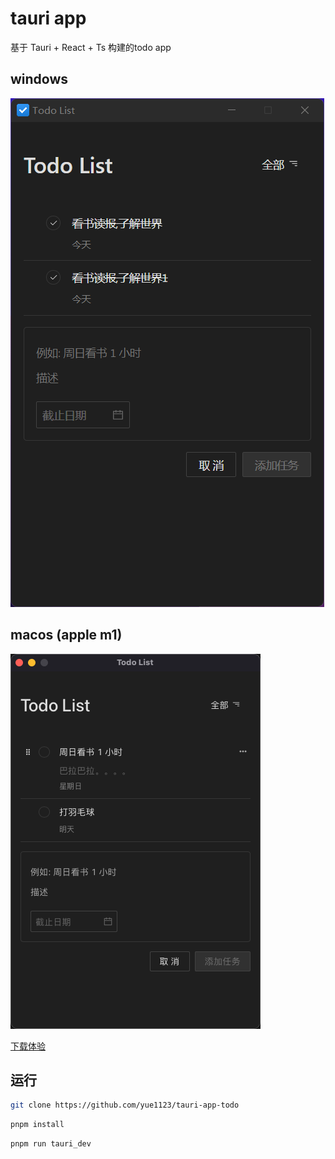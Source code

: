 # tauri app

基于 Tauri + React + Ts 构建的todo app

## windows
![](./screenshots/Snipaste_2022-07-11_10-42-08.png)

## macos (apple m1)
![](./screenshots/Snipaste_2022-07-11_22-07-18.png)

[下载体验](./demo/Todo%20List_0.1.0_aarch64.dmg)
## 运行
```bash
git clone https://github.com/yue1123/tauri-app-todo
```

```bash
pnpm install
```

```bash
pnpm run tauri_dev
```